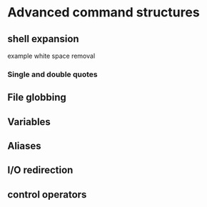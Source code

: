 # Advanced command structures

## shell expansion

example white space removal

### Single and double quotes

## File globbing

## Variables

## Aliases

## I/O redirection

## control operators


